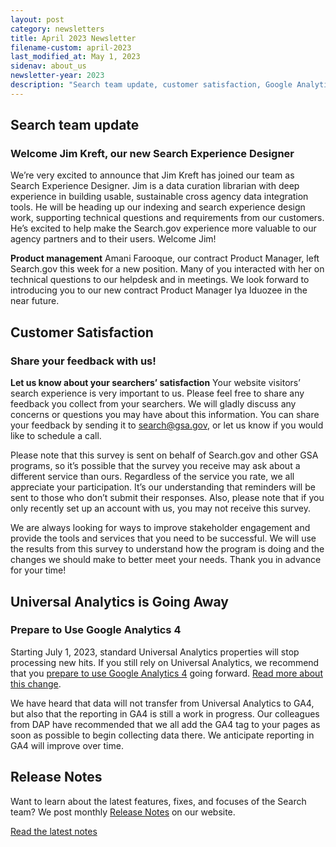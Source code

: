 ```yaml
---
layout: post
category: newsletters
title: April 2023 Newsletter
filename-custom: april-2023
last_modified_at: May 1, 2023
sidenav: about_us
newsletter-year: 2023
description: "Search team update, customer satisfaction, Google Analytics 4, release notes."
---
```

## Search team update

### Welcome Jim Kreft, our new Search Experience Designer

We’re very excited to announce that Jim Kreft has joined our team as Search Experience Designer. Jim is a data curation librarian with deep experience in building usable, sustainable cross agency data integration tools. He will be heading up our indexing and search experience design work, supporting technical questions and requirements from our customers. He’s excited to help make the Search.gov experience more valuable to our agency partners and to their users. Welcome Jim!

**Product management**
Amani Farooque, our contract Product Manager, left Search.gov this week for a new position. Many of you interacted with her on technical questions to our helpdesk and in meetings. We look forward to introducing you to our new contract Product Manager Iya Iduozee in the near future.

## Customer Satisfaction
### Share your feedback with us!

**Let us know about your searchers’ satisfaction**
Your website visitors’ search experience is very important to us. Please feel free to share any feedback you collect from your searchers. We will gladly discuss any concerns or questions you may have about this information. You can share your feedback by sending it to [search@gsa.gov](search@gsa.gov), or let us know if you would like to schedule a call.

Please note that this survey is sent on behalf of Search.gov and other GSA programs, so it’s possible that the survey you receive may ask about a different service than ours. Regardless of the service you rate, we all appreciate your participation. It’s our understanding that reminders will be sent to those who don’t submit their responses. Also, please note that if you only recently set up an account with us, you may not receive this survey.

We are always looking for ways to improve stakeholder engagement and provide the tools and services that you need to be successful. We will use the results from this survey to understand how the program is doing and the changes we should make to better meet your needs. Thank you in advance for your time!

## Universal Analytics is Going Away
### Prepare to Use Google Analytics 4

Starting July 1, 2023, standard Universal Analytics properties will stop processing new hits. If you still rely on Universal Analytics, we recommend that you [prepare to use Google Analytics 4](https://support.google.com/analytics/answer/10759417) going forward. [Read more about this change](https://support.google.com/analytics/answer/11583528?hl=en).

We have heard that data will not transfer from Universal Analytics to GA4, but also that the reporting in GA4 is still a work in progress. Our colleagues from DAP have recommended that we all add the GA4 tag to your pages as soon as possible to begin collecting data there. We anticipate reporting in GA4 will improve over time.

## Release Notes

Want to learn about the latest features, fixes, and focuses of the Search team? We post monthly [Release Notes]({{site.baseurl}}/about/updates/releases) on our website.

[Read the latest notes](https://search.gov/about/updates/releases/march-2023.html)
